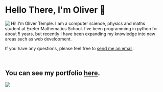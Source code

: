 # Hello There, I'm Oliver 👋

<img align="left" src="https://github-readme-stats.vercel.app/api?username=olivertemple&show_icons=true&hide_border=true&&count_private=true&title_color=2E4359&icon_color=F05454&text_color=222831"/>
Hi! I'm Oliver Temple. I am a computer science, physics and maths student at Exeter Mathematics School. I've been programming in python for about 5 years, but recently i have been expanding my knowledge into new areas such as web development.

If you have any questions, please feel free to [send me an email](mailto:oliver.temple.dev@gmail.com).

<br>

<!--<img src="https://github-readme-stats.vercel.app/api/top-langs/?username=olivertemple&layout=compact">-->

## You can see my portfolio [here](https://github.io/portfolio-website).

<img src="https://github-readme-stats.vercel.app/api/wakatime?username=olivertemple"/>




